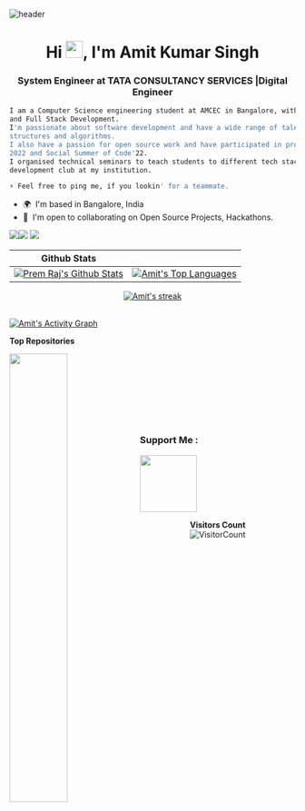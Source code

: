 <!-- ![LinkedIn Banner V1 1](https://user-images.githubusercontent.com/85401522/190629275-f6bf3380-0ce4-4481-9601-09498bf932df.png) -->
![header](https://user-images.githubusercontent.com/85401522/193738869-1aae5c48-37b8-487d-bedb-de2dba39fd5e.png)

<h1 align="center">Hi <img src="https://raw.githubusercontent.com/MartinHeinz/MartinHeinz/master/wave.gif" width="30px" height="30px">, I'm Amit Kumar Singh</h1>
<!-- <p align="center">===========================================================================================</p> -->

<h3 align="center">System Engineer at TATA CONSULTANCY SERVICES |Digital Engineer</h3>


```bash
I am a Computer Science engineering student at AMCEC in Bangalore, with deep interest in Competitive Programming 
and Full Stack Development.
I'm passionate about software development and have a wide range of talents, from web development to a firm grasp of data 
structures and algorithms. 
I also have a passion for open source work and have participated in projects like GirlScript Summer Of Code
2022 and Social Summer of Code'22.
I organised technical seminars to teach students to different tech stacks as the leader of the web/app 
development club at my institution. 

⚡ Feel free to ping me, if you lookin' for a teammate.
```
* 🌍  I'm based in Bangalore, India
* 🤝  I'm open to collaborating on Open Source Projects, Hackathons.

<a href="https://twitter.com/imaks_12" target="_blank" rel="noreferrer"><img
src="https://img.shields.io/twitter/follow/imaks_12?logo=twitter&style=for-the-badge&color=0891b2&labelColor=000000"
/></a><a href="https://github.com/amitkr78" target="_blank" rel="noreferrer"><img
src="https://img.shields.io/github/followers/amitkr78?logo=github&style=for-the-badge&color=0891b2&labelColor=000000" /></a>
<img src="https://img.shields.io/github/stars/amitkr78?affiliations=OWNER&style=for-the-badge" />









<!-- <b>My GitHub Stats :</b> -->
|                         Github Stats |              |
| :---------------------: | :----------------------: |
| <a href="https://github.com/amitkr78/github-readme-stats"><img alt="Prem Raj's Github Stats" src="https://github-readme-stats.vercel.app/api?username=amitkr78&show_icons=true&count_private=true&theme=react&hide_border=true&bg_color=0D1117" /></a> | <a href="https://github.com/amitkr78/github-readme-stats"><img alt="Amit's Top Languages" src="https://github-readme-stats.vercel.app/api/top-langs/?username=amitkr78&langs_count=8&count_private=true&layout=compact&theme=react&hide_border=true&bg_color=0D1117" /></a> |


<p align="center">
    <a href="https://github.com/amitkr78/github-readme-streak-stats">
        <img title="🔥 Get streak stats for your profile at git.io/streak-stats" alt="Amit's streak" src="https://github-readme-streak-stats.herokuapp.com/?user=amitkr78&theme=black-ice&hide_border=true&stroke=0000&background=060A0CD0"/>
    </a>
</p>
<br/>
<a href="https://github.com/amitkr78/github-readme-activity-graph"><img alt="Amit's Activity Graph" src="https://activity-graph.herokuapp.com/graph?username=amitkr78&bg_color=0D1117&color=5BCDEC&line=5BCDEC&point=FFFFFF&hide_border=true" /></a>

<b>Top Repositories</b>

<div width="100%" align="center"><a href="https://github.com/amitkr78/Face-Meet" align="left"><img align="left" width="45%" src="https://github-readme-stats.vercel.app/api/pin/?username=amitkr78&repo=Face-Meet&title_color=5BCDEC&text_color=ffffff&icon_color=5BCDEC&bg_color=000000&hide_border=true&locale=en" /></a></div><br /><br /><br /><br /><br /><br /><br />

### Support Me :

<a href="https://www.buymeacoffee.com/amitkr78"><img src="https://cdn.buymeacoffee.com/buttons/v2/default-yellow.png" width="100" /></a>
<div align = "center">
 
**Visitors Count**  
![VisitorCount](https://profile-counter.glitch.me/{amitkr78}/count.svg)
</div>

<!-- <audio controls autoplay source="http://codeskulptor-demos.commondatastorage.googleapis.com/GalaxyInvaders/alien_shoot.wav"><audio/> -->
